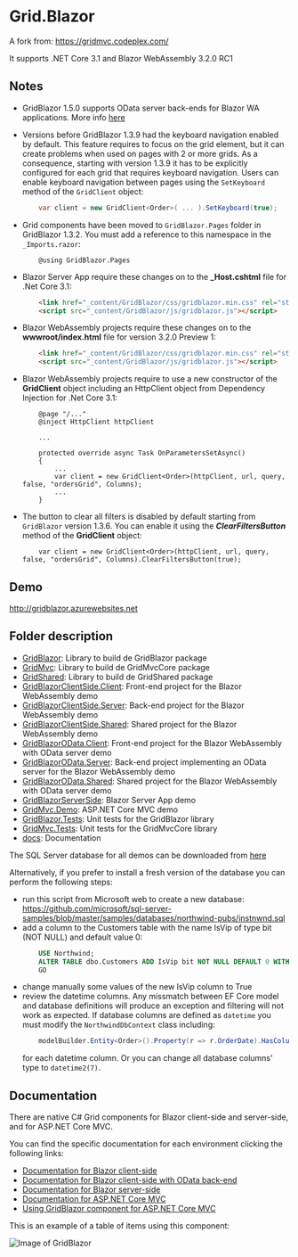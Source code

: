 # Grid.Blazor

A fork from: https://gridmvc.codeplex.com/

It supports .NET Core 3.1 and Blazor WebAssembly 3.2.0 RC1

## Notes

- GridBlazor 1.5.0 supports OData server back-ends for Blazor WA applications. More info [here](./docs/blazor_odata/Documentation.md)

- Versions before GridBlazor 1.3.9 had the keyboard navigation enabled by default. This feature requires to focus on the grid element, but it can create problems when used on pages with 2 or more grids. As a consequence, starting with version 1.3.9 it has to be explicitly configured for each grid that requires keyboard navigation. Users can enable keyboard navigation between pages using the ```SetKeyboard``` method of the ```GridClient``` object:

    ```c#
        var client = new GridClient<Order>( ... ).SetKeyboard(true);
    ```

- Grid components have been moved to ```GridBlazor.Pages``` folder in GridBlazor 1.3.2. You must add a reference to this namespace in the ```_Imports.razor```: 

    ```razor
        @using GridBlazor.Pages
    ```

- Blazor Server App require these changes on to the **_Host.cshtml** file for .Net Core 3.1:
    
    ```html
        <link href="_content/GridBlazor/css/gridblazor.min.css" rel="stylesheet" />
        <script src="_content/GridBlazor/js/gridblazor.js"></script>
    ```

- Blazor WebAssembly projects require these changes on to the **wwwroot/index.html** file for version 3.2.0 Preview 1:
    
    ```html
        <link href="_content/GridBlazor/css/gridblazor.min.css" rel="stylesheet" />
        <script src="_content/GridBlazor/js/gridblazor.js"></script>
    ```

- Blazor WebAssembly projects require to use a new constructor of the **GridClient** object including an HttpClient object from Dependency Injection for .Net Core 3.1:
    
    ```razor
        @page "/..."
        @inject HttpClient httpClient

        ...
    
        protected override async Task OnParametersSetAsync()
        {
            ...
            var client = new GridClient<Order>(httpClient, url, query, false, "ordersGrid", Columns);
            ...
        }
    
    ```

- The button to clear all filters is disabled by default starting from ```GridBlazor``` version 1.3.6. You can enable it using the ***ClearFiltersButton*** method of the **GridClient** object:  

    ```razor
        var client = new GridClient<Order>(httpClient, url, query, false, "ordersGrid", Columns).ClearFiltersButton(true);
    ```

## Demo 
http://gridblazor.azurewebsites.net

## Folder description
* [GridBlazor](./GridBlazor): Library to build de GridBlazor package
* [GridMvc](./GridMvc): Library to build de GridMvcCore package
* [GridShared](./GridShared): Library to build de GridShared package
* [GridBlazorClientSide.Client](./GridBlazorClientSide.Client): Front-end project for the Blazor WebAssembly demo
* [GridBlazorClientSide.Server](./GridBlazorClientSide.Server): Back-end project for the Blazor WebAssembly demo
* [GridBlazorClientSide.Shared](./GridBlazorClientSide.Shared): Shared project for the Blazor WebAssembly demo
* [GridBlazorOData.Client](./GridBlazorOData.Client): Front-end project for the Blazor WebAssembly with OData server demo
* [GridBlazorOData.Server](./GridBlazorOData.Server): Back-end project implementing an OData server for the Blazor WebAssembly demo
* [GridBlazorOData.Shared](./GridBlazorOData.Shared): Shared project for the Blazor WebAssembly with OData server demo
* [GridBlazorServerSide](./GridBlazorServerSide): Blazor Server App demo
* [GridMvc.Demo](./GridMvc.Demo): ASP.NET Core MVC demo
* [GridBlazor.Tests](./GridBlazor.Tests): Unit tests for the GridBlazor library
* [GridMvc.Tests](./GridMvc.Tests): Unit tests for the GridMvcCore library
* [docs](./docs): Documentation

The SQL Server database for all demos can be downloaded from [here](./GridMvc.Demo/App_Data)

Alternatively, if you prefer to install a fresh version of the database you can perform the following steps:
- run this script from Microsoft web to create a new database: https://github.com/microsoft/sql-server-samples/blob/master/samples/databases/northwind-pubs/instnwnd.sql
- add a column to the Customers table with the name IsVip of type bit (NOT NULL) and default value 0:
    ```sql
        USE Northwind;
        ALTER TABLE dbo.Customers ADD IsVip bit NOT NULL DEFAULT 0 WITH VALUES;
        GO
    ```
- change manually some values of the new IsVip column to True
- review the datetime columns. Any missmatch between EF Core model and database definitions will produce an exception and filtering will not work as expected. If database columns are defined as ```datetime``` you must modify the ```NorthwindDbContext``` class including:
    ```c#
        modelBuilder.Entity<Order>().Property(r => r.OrderDate).HasColumnType("datetime");
    ```
    for each datetime column. Or you can change all database columns' type to ```datetime2(7)```.

## Documentation
There are native C# Grid components for Blazor client-side and server-side, and for ASP.NET Core MVC.

You can find the specific documentation for each environment clicking the following links:
* [Documentation for Blazor client-side](./docs/blazor_client/Documentation.md)
* [Documentation for Blazor client-side with OData back-end](./docs/blazor_odata/Documentation.md)
* [Documentation for Blazor server-side](./docs/blazor_server/Documentation.md)
* [Documentation for ASP.NET Core MVC](./docs/dotnetcore/Documentation.md)
* [Using GridBlazor component for ASP.NET Core MVC](./docs/dotnetcore_blazor/Documentation.md)

This is an example of a table of items using this component:

![Image of GridBlazor](./docs/images/GridBlazor.png)


